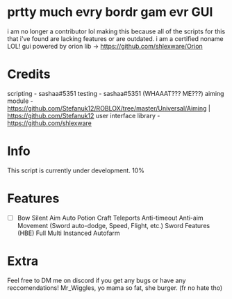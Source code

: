 # prtty much evry bordr gam evr GUI

i am no longer a contributor lol
making this because all of the scripts for this that i've found are lacking features or are outdated.
i am a certified noname LOL!
gui powered by orion lib -> https://github.com/shlexware/Orion

# Credits
scripting - sashaa#5351
testing - sashaa#5351 (WHAAAT??? ME???)
aiming module - https://github.com/Stefanuk12/ROBLOX/tree/master/Universal/Aiming | https://github.com/Stefanuk12
user interface library - https://github.com/shlexware

# Info
This script is currently under development.
10%

# Features
-[ ] Bow Silent Aim
Auto Potion Craft
Teleports
Anti-timeout
Anti-aim
Movement (Sword auto-dodge, Speed, Flight, etc.)
Sword Features (HBE)
Full Multi Instanced Autofarm

# Extra
Feel free to DM me on discord if you get any bugs or have any reccomendations!
Mr_Wiggles, yo mama so fat, she burger. (fr no hate tho)
